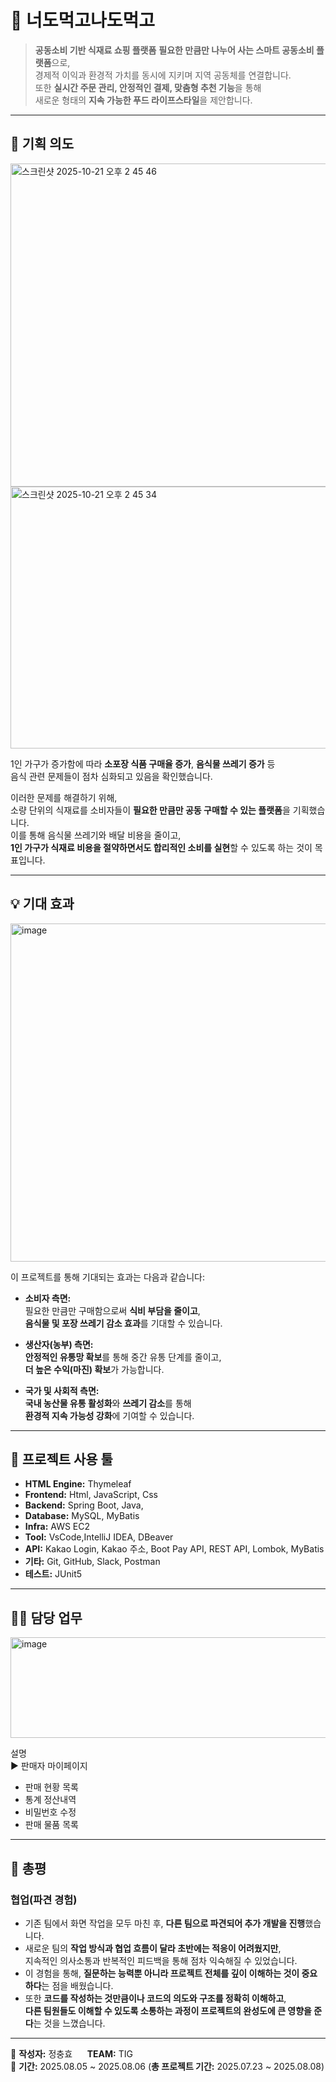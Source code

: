 # 🚀 너도먹고나도먹고
> **공동소비 기반 식재료 쇼핑 플랫폼**
**필요한 만큼만 나누어 사는 스마트 공동소비 플랫폼**으로,  
경제적 이익과 환경적 가치를 동시에 지키며 지역 공동체를 연결합니다.  
또한 **실시간 주문 관리, 안정적인 결제, 맞춤형 추천 기능**을 통해  
새로운 형태의 **지속 가능한 푸드 라이프스타일**을 제안합니다. 


---

## 🎯 기획 의도
<img width="722" height="517" alt="스크린샷 2025-10-21 오후 2 45 46" src="https://github.com/user-attachments/assets/ebc3b8d6-1e02-491d-aeb0-0895a120bf8d"/>
<img width="733" height="419" alt="스크린샷 2025-10-21 오후 2 45 34" src="https://github.com/user-attachments/assets/26338459-9f9b-4b6f-9206-13fc6d20cae5"/>

1인 가구가 증가함에 따라 **소포장 식품 구매율 증가**, **음식물 쓰레기 증가** 등  
음식 관련 문제들이 점차 심화되고 있음을 확인했습니다.  

이러한 문제를 해결하기 위해,  
소량 단위의 식재료를 소비자들이 **필요한 만큼만 공동 구매할 수 있는 플랫폼**을 기획했습니다.  
이를 통해 음식물 쓰레기와 배달 비용을 줄이고,  
**1인 가구가 식재료 비용을 절약하면서도 합리적인 소비를 실현**할 수 있도록 하는 것이 목표입니다. 

---

## 💡 기대 효과
<img width="975" height="541" alt="image" src="https://github.com/user-attachments/assets/8d0c6ace-c525-4987-aca3-213be251be2b" />

이 프로젝트를 통해 기대되는 효과는 다음과 같습니다:

- **소비자 측면:**  
  필요한 만큼만 구매함으로써 **식비 부담을 줄이고**,  
  **음식물 및 포장 쓰레기 감소 효과**를 기대할 수 있습니다.  

- **생산자(농부) 측면:**  
  **안정적인 유통망 확보**를 통해 중간 유통 단계를 줄이고,  
  **더 높은 수익(마진) 확보**가 가능합니다.  

- **국가 및 사회적 측면:**  
  **국내 농산물 유통 활성화**와 **쓰레기 감소**를 통해  
  **환경적 지속 가능성 강화**에 기여할 수 있습니다.

---

## 🧰 프로젝트 사용 툴
- **HTML Engine:** Thymeleaf
- **Frontend:** Html, JavaScript, Css
- **Backend:** Spring Boot, Java, 
- **Database:** MySQL, MyBatis  
- **Infra:** AWS EC2  
- **Tool:** VsCode,IntelliJ IDEA, DBeaver
- **API:** Kakao Login, Kakao 주소, Boot Pay API, REST API, Lombok, MyBatis  
- **기타:** Git, GitHub, Slack, Postman
- **테스트:** JUnit5

---

## 👩‍💻 담당 업무
<img width="688" height="161" alt="image" src="https://github.com/user-attachments/assets/2d8ab724-20e4-4b52-9ecf-48b6a94b49e4" />

설명  
▶ 판매자 마이페이지           
  - 판매 현황 목록
  - 통계 정산내역
  - 비밀번호 수정
  - 판매 물품 목록
   
---

## 🧭 총평
    
 ### 협업(파견 경험)  
- 기존 팀에서 화면 작업을 모두 마친 후, **다른 팀으로 파견되어 추가 개발을 진행**했습니다.  
- 새로운 팀의 **작업 방식과 협업 흐름이 달라 초반에는 적응이 어려웠지만**,  
  지속적인 의사소통과 반복적인 피드백을 통해 점차 익숙해질 수 있었습니다.  
- 이 경험을 통해, **질문하는 능력뿐 아니라 프로젝트 전체를 깊이 이해하는 것이 중요하다**는 점을 배웠습니다.  
- 또한 **코드를 작성하는 것만큼이나 코드의 의도와 구조를 정확히 이해하고**,  
  **다른 팀원들도 이해할 수 있도록 소통하는 과정이 프로젝트의 완성도에 큰 영향을 준다**는 것을 느꼈습니다.
  
---

📌 **작성자:** 정충효 &nbsp;&nbsp;&nbsp;&nbsp; **TEAM:** TIG <br>
📅 **기간:** 2025.08.05 ~ 2025.08.06  (**총 프로젝트 기간:** 2025.07.23 ~ 2025.08.08)
